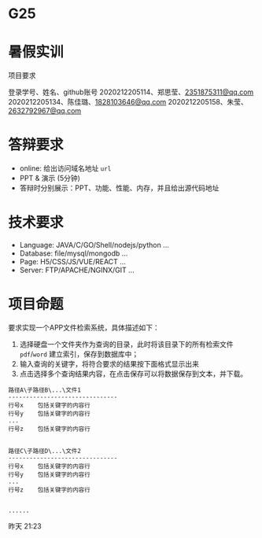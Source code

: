 # G25
# 暑假实训

项目要求

登录学号、姓名、github账号
2020212205114、郑思莹、2351875311@qq.com
2020212205134、陈佳璐、1828103646@qq.com
2020212205158、朱莹、2632792967@qq.com

# 答辩要求

- online: 给出访问域名地址 `url` 
- PPT & 演示 (5分钟)
- 答辩时分别展示：PPT、功能、性能、内存，并且给出源代码地址


# 技术要求
- Language: JAVA/C/GO/Shell/nodejs/python ...
- Database: file/mysql/mongodb ...
- Page: H5/CSS/JS/VUE/REACT ...
- Server: FTP/APACHE/NGINX/GIT ...



# 项目命题

要求实现一个APP文件检索系统，具体描述如下：

1. 选择硬盘一个文件夹作为查询的目录，此时将该目录下的所有检索文件 `pdf`/`word` 建立索引，保存到数据库中；
2. 输入查询的关键字，将符合要求的结果按下面格式显示出来
3. 点击选择多个查询结果内容，在点击保存可以将数据保存到文本，并下载。

```
路径A\子路径B\...\文件1      
-------------------------------
行号x    包括关键字的内容行   
行号y    包括关键字的内容行
...
行号z    包括关键字的内容行


路径C\子路径D\...\文件2     
-------------------------------
行号x    包括关键字的内容行   
行号y    包括关键字的内容行
...
行号z    包括关键字的内容行


......
```
昨天 21:23
